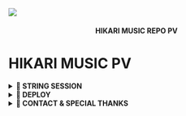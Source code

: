 ![](https://github.com/Rexashh/musichikari/blob/master/T-RexGirl.jpg)

<h4 align="center">
      HIKARI MUSIC REPO PV
</h4>


    
# HIKARI MUSIC PV

<details>
<summary><b>🚀 STRING SESSION </b></summary>
<br>
<h4>ᴀᴍʙɪʟ sᴇssɪᴏɴ ᴠɪᴀ ᴛᴇʟᴇɢʀᴀᴍ ᴍᴇʟᴀʟᴜɪ xᴀ sᴛʀɪɴɢ ʙᴏᴛ: </h4>    
<p><a href="https://t.me/xastringrobot"><img src="https://img.shields.io/badge/xa%20string%20bot-black?style=for-the-badge&logo=appveyor" width="200""/></a></p>
    
</details>

<details>
<summary><b>🚀 DEPLOY </b></summary>
<br>

### ʜᴇʀᴏᴋᴜ   
- klik tombol dibawah untuk deploy via Heroku :
<p><a href="https://dashboard.heroku.com/new?template=https://github.com/Rexashh/YukkiRexa/tree/master"><img src="https://img.shields.io/badge/Deploy%20To%20Heroku-blueviolet?style=for-the-badge&logo=heroku" width="200""/></a></p>  

### ᴠᴘs
- **update**
`sudo apt-get update && sudo apt-get upgrade -y`
- **ffmpeg**
`sudo apt-get install python3-pip ffmpeg -y`
- **pip**
`sudo pip3 install -U pip`
- **node**
`curl -fssL https://deb.nodesource.com/setup_17.x | sudo -E bash - && sudo apt-get install nodejs -y && npm i -g npm`
- **clone**
`git clone https://Rexashh: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@github.com/Rexashh/musichikari && cd musichikari`
- **req**
`pip3 install -U -r requirements.txt`
- **cp**
`cp sample.env .env`
- **nano**
`nano .env`
- **screen**
`screen -S botmusic`
- **start**
`bash start`

### ᴏᴋᴛᴇᴛᴏ
- Fork Repository ini 
- Klik [OKTETO](https://www.okteto.com)
- Masukan Var dan data mu, untuk melihat var apa saja yang ada silahkan klik dibawah
- [List Variable](https://github.com/Rexashh/YukkiRexa/blob/master/config/README.md)

### ʟɪsᴛ ᴘᴇʀɪɴᴛᴀʜ
- Klik [disini](https://github.com/Rexashh/YukkiRexa/blob/master/strings/command.yml) untuk melihat semua perintah pada bot music

</details>

<details>
<summary><b>🚀 CONTACT & SPECIAL THANKS</b></summary>

## ᴄᴏɴᴛᴀᴄᴛ
- [ᴄʜᴀɴɴᴇʟ](https://t.me/tirexgugel)
- [ɢʀᴏᴜᴘ](https://t.me/rexaprivateroom)
- [ᴏᴡɴᴇʀ](https://t.me/JustRex)

## sᴘᴇᴄɪᴀʟ ᴛʜᴀɴᴋs

sᴘᴇᴄɪᴀʟ ᴛʜᴀɴᴋs ᴜɴᴛᴜᴋ ᴛᴇᴀᴍ ʏᴜᴋᴋɪ sᴇʙᴀɢᴀɪ ʙᴀsᴇ ᴅᴀʀɪ ʀᴇᴘᴏ ɪɴɪ:

- [TeamYukki](https://github.com/TeamYukki)
